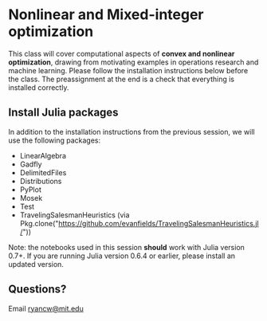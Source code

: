 # Nonlinear and Mixed-integer optimization

This class will cover computational aspects of **convex and nonlinear optimization**, drawing from motivating examples in operations research and machine learning. Please follow the installation instructions below before the class. The preassignment at the end is a check that everything is installed correctly.

## Install Julia packages

In addition to the installation instructions from the previous session, we will use the following packages:
- LinearAlgebra
- Gadfly
- DelimitedFiles
- Distributions
- PyPlot
- Mosek
- Test
- TravelingSalesmanHeuristics (via Pkg.clone("https://github.com/evanfields/TravelingSalesmanHeuristics.jl/"))

Note: the notebooks used in this session **should** work with Julia version 0.7+.
If you are running Julia version 0.6.4 or earlier, please install an updated version.

## Questions?
Email ryancw@mit.edu
